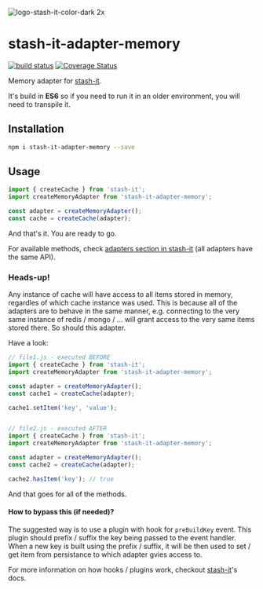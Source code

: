 ![logo-stash-it-color-dark 2x](https://user-images.githubusercontent.com/1819138/30385483-99fd209c-98a7-11e7-85e2-595791d8d894.png)

# stash-it-adapter-memory

[![build status](https://img.shields.io/travis/smolak/stash-it-adapter-memory/master.svg?style=flat-square)](https://travis-ci.org/smolak/stash-it-adapter-memory)
[![Coverage Status](https://coveralls.io/repos/github/smolak/stash-it-adapter-memory/badge.svg?branch=master)](https://coveralls.io/github/smolak/stash-it-adapter-memory)

Memory adapter for [stash-it](https://www.npmjs.com/package/stash-it).

It's build in **ES6** so if you need to run it in an older environment,
you will need to transpile it.

## Installation

```sh
npm i stash-it-adapter-memory --save
```

## Usage

```javascript
import { createCache } from 'stash-it';
import createMemoryAdapter from 'stash-it-adapter-memory';

const adapter = createMemoryAdapter();
const cache = createCache(adapter);
```

And that's it. You are ready to go.

For available methods, check [adapters section in stash-it](https://jaceks.gitbooks.io/stash-it/content/advanced-usage/adapters/methods.html) (all adapters have the same API).

### Heads-up!

Any instance of cache will have access to all items stored in memory,
regardles of which cache instance was used. This is because all of the
adapters are to behave in the same manner, e.g. connecting to the very
same instance of redis / mongo / ... will grant access to the very same
items stored there. So should this adapter.

Have a look:

```javascript
// file1.js - executed BEFORE
import { createCache } from 'stash-it';
import createMemoryAdapter from 'stash-it-adapter-memory';

const adapter = createMemoryAdapter();
const cache1 = createCache(adapter);

cache1.setItem('key', 'value');


// file2.js - executed AFTER
import { createCache } from 'stash-it';
import createMemoryAdapter from 'stash-it-adapter-memory';

const adapter = createMemoryAdapter();
const cache2 = createCache(adapter);

cache2.hasItem('key'); // true
```

And that goes for all of the methods.

#### How to bypass this (if needed)?

The suggested way is to use a plugin with hook for `preBuildKey` event.
This plugin should prefix / suffix the key being passed to the event
handler. When a new key is built using the prefix / suffix, it will be
then used to set / get item from persistance to which adapter gvies
access to.

For more information on how hooks / plugins work, checkout
[stash-it](https://www.npmjs.com/package/stash-it)'s docs.
